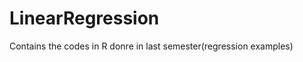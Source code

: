 LinearRegression
================

Contains the codes in R donre in last semester(regression examples)
